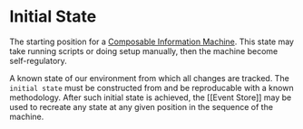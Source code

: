 # Initial State

The starting position for a [Composable Information Machine](doc/cim.md). This state may take running scripts or doing setup manually, then the machine become self-regulatory.

A known state of our environment from which all changes are tracked. The `initial state` must be constructed from and be reproducable with a known methodology. After such initial state is achieved, the [[Event Store]] may be used to recreate any state at any given position in the sequence of the machine.

